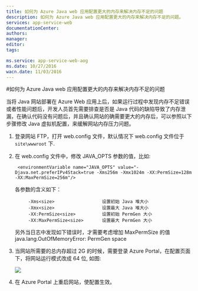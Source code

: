 ```yaml
---
title: 如何为 Azure Java web 应用配置更大的内存来解决内存不足的问题
description: 如何为 Azure Java web 应用配置更大的内存来解决内存不足的问题。
services: app-service-web
documentationCenter: 
authors: 
manager: 
editor: 
tags: 

ms.service: app-service-web-aog
ms.date: 10/27/2016
wacn.date: 11/03/2016
---
```


#如何为 Azure Java web 应用配置更大的内存来解决内存不足的问题

当将 Java 网站部署在 Azure Web 应用上后，如果运行过程中发现内存不足错误或者性能问题后，开发人员首先需要排查是否是 Java 代码的缺陷导致了内存泄漏，在确认代码没有问题后，并且确认网站的确需要更大的内存后，可以参照以下步骤修改 Java 虚拟机配置，来缓解网站内存压力问题。

1. 登录网站 FTP，打开 web.config 文件，默认情况下 web.config 文件位于 `site\wwwroot` 下.
2. 在 web.config 文件中，修改 JAVA_OPTS 参数的值，比如: 

        <environmentVariable name="JAVA_OPTS" value="-Djava.net.preferIPv4Stack=true -Xms256m -Xmx1024m -XX:PermSize=128m -XX:MaxPermSize=256m"/>

    各参数的含义如下：

            -Xms<size>        			设置初始 Java 堆大小
            -Xmx<size>         			设置最大 Java 堆大小
            -XX:PermSize<size>  		设置初始 PermGen 大小
            -XX:MaxPermSize<size> 		设置最大 PermGen 大小

    另外当日志中发现如下错误时，才需要考虑增加 MaxPermSize 的值
               java.lang.OutOfMemoryError: PermGen space

3. 当网站所需要的总内存超过 2G 的时候，需要登录 Azure Portal，在配置页面下，将网站运行模式改成 64 位, 如图:

     ![](./media/aog-web-app-java-memory-out/bit-change.png)

4. 在 Azure Portal 上重启网站，使配置生效。